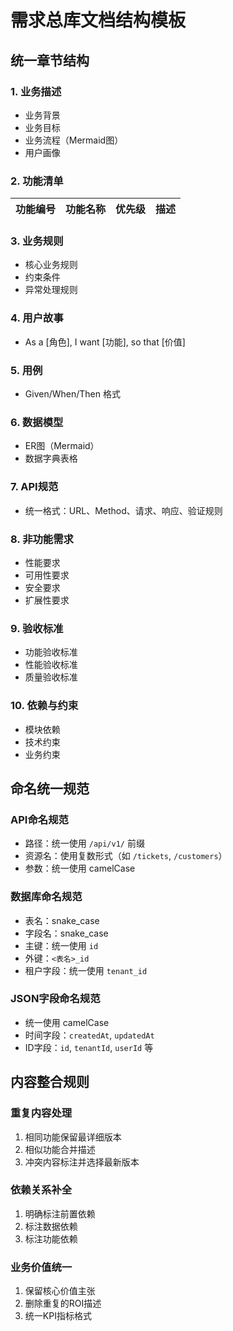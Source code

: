 # 需求总库文档结构模板

## 统一章节结构

### 1. 业务描述
- 业务背景
- 业务目标  
- 业务流程（Mermaid图）
- 用户画像

### 2. 功能清单
| 功能编号 | 功能名称 | 优先级 | 描述 |
|---------|---------|--------|------|

### 3. 业务规则
- 核心业务规则
- 约束条件
- 异常处理规则

### 4. 用户故事
- As a [角色], I want [功能], so that [价值]

### 5. 用例
- Given/When/Then 格式

### 6. 数据模型
- ER图（Mermaid）
- 数据字典表格

### 7. API规范
- 统一格式：URL、Method、请求、响应、验证规则

### 8. 非功能需求
- 性能要求
- 可用性要求
- 安全要求
- 扩展性要求

### 9. 验收标准
- 功能验收标准
- 性能验收标准
- 质量验收标准

### 10. 依赖与约束
- 模块依赖
- 技术约束
- 业务约束

## 命名统一规范

### API命名规范
- 路径：统一使用 `/api/v1/` 前缀
- 资源名：使用复数形式（如 `/tickets`, `/customers`）
- 参数：统一使用 camelCase

### 数据库命名规范
- 表名：snake_case
- 字段名：snake_case
- 主键：统一使用 `id`
- 外键：`<表名>_id`
- 租户字段：统一使用 `tenant_id`

### JSON字段命名规范
- 统一使用 camelCase
- 时间字段：`createdAt`, `updatedAt`
- ID字段：`id`, `tenantId`, `userId` 等

## 内容整合规则

### 重复内容处理
1. 相同功能保留最详细版本
2. 相似功能合并描述
3. 冲突内容标注并选择最新版本

### 依赖关系补全
1. 明确标注前置依赖
2. 标注数据依赖
3. 标注功能依赖

### 业务价值统一
1. 保留核心价值主张
2. 删除重复的ROI描述
3. 统一KPI指标格式
